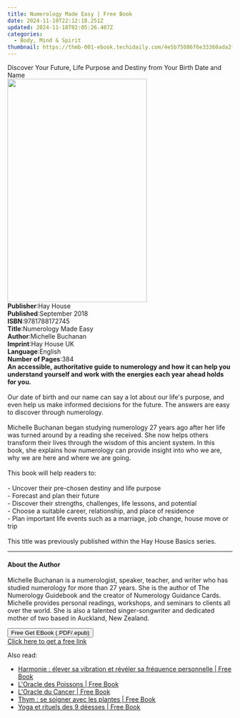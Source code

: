 ```yaml
---
title: Numerology Made Easy | Free Book
date: 2024-11-10T22:12:18.251Z
updated: 2024-11-18T02:05:26.407Z
categories:
  - Body, Mind & Spirit
thumbnail: https://thmb-001-ebook.techidaily.com/4e5b75086f6e33360ada2f840a0189aab65ca1701f7b86513a2d165747a0e808.jpg
---
```

<main id="book-container">
  <div class="flex flex-col">
    <div class="book-brief flex-1 py-6 px-4 sm:p-6 md:py-10 md:px-8">
      <!-- brief-->
      <div class="book-brief-main">
        Discover Your Future, Life Purpose and Destiny from Your Birth Date and
        Name
      </div>
    </div>
    <div
      class="book-meta-info flex-1 grid gap-4 col-start-1 col-end-3 row-start-1 sm:mb-6 sm:grid-cols-4 lg:gap-6 lg:col-start-2 lg:row-end-6 lg:row-span-6 lg:mb-0"
    >
      <div
        class="book-meta-info-left place-content-center mt-4 p-4 text-sm leading-6 col-start-2 col-span-2 dark:text-slate-400"
      >
        <img
          class="w-full h-500 object-cover rounded-lg sm:h-255 sm:col-span-2 lg:col-span-full"
          src="https://img-001-ebook.techidaily.com/83ff860705ea3d2eb0e3829ff96d3a3f8aff0fd41b53f14574394ef18c2d5f0a.jpg"
          alt=""
          width="312"
          height="500"
        />
      </div>
      <div
        class="book-meta-info-right mt-2 col-start-1 row-start-2 col-span-3 self-center"
      >
        <!-- meta data  -->
        <div class="flex flex-col px-4 md:px-8">
          <div class="flex-1">
            <strong>Publisher</strong>:<span class="px-2">Hay House</span>
          </div>
          <div class="flex-1">
            <strong>Published</strong>:<span class="px-2">September 2018</span>
          </div>
          <div class="flex-1">
            <strong>ISBN</strong>:<span class="px-2">9781788172745</span>
          </div>
          <div class="flex-1">
            <strong>Title</strong>:<span class="px-2"
              >Numerology Made Easy</span
            >
          </div>
          <div class="flex-1">
            <strong>Author</strong>:<span class="px-2">Michelle Buchanan</span>
          </div>
          <div class="flex-1">
            <strong>Imprint</strong>:<span class="px-2">Hay House UK</span>
          </div>
          <div class="flex-1">
            <strong>Language</strong>:<span class="px-2">English</span>
          </div>
          <div class="flex-1">
            <strong>Number of Pages</strong>:<span class="px-2">384</span>
          </div>
        </div>
      </div>
    </div>
    <div class="book-description flex-1 py-6 px-4 sm:p-6 md:py-10 md:px-8">
      <div class="book-description-main">
        <div accordion-content="" id="description">
          <b
            >An accessible, authoritative guide to numerology and how it can
            help you understand yourself and work with the energies each year
            ahead holds for you.</b
          ><br /><br />Our date of birth and our name can say a lot about our
          life's purpose, and even help us make informed decisions for the
          future. The answers are easy to discover through numerology.
          <br /><br />Michelle Buchanan began studying numerology 27 years ago
          after her life was turned around by a reading she received. She now
          helps others transform their lives through the wisdom of this ancient
          system. In this book, she explains how numerology can provide insight
          into who we are, why we are here and where we are going.
          <br /><br />This book will help readers to:<br /><br />- Uncover their
          pre-chosen destiny and life purpose<br />- Forecast and plan their
          future<br />- Discover their strengths, challenges, life lessons, and
          potential<br />- Choose a suitable career, relationship, and place of
          residence<br />- Plan important life events such as a marriage, job
          change, house move or trip<br /><br />This title was previously
          published within the Hay House Basics series.
        </div>
        <div class="accordion-fader"></div>
      </div>
    </div>
    <div class="book-excerpts flex-1 py-6 px-4 sm:p-6 md:py-10 md:px-8">
      <!-- excerpts-->
      <div class="book-excerpts-main">
        <hr />
        <h4 class="placeholder placeholder-heading">
          <span>About the Author</span>
        </h4>
        <p>
          Michelle Buchanan is a numerologist, speaker, teacher, and writer who
          has studied numerology for more than 27 years. She is the author of
          The Numerology Guidebook and the creator of Numerology Guidance Cards.
          Michelle provides personal readings, workshops, and seminars to
          clients all over the world. She is also a talented singer-songwriter
          and dedicated mother of two based in Auckland, New Zealand.
        </p>
      </div>
    </div>
    <div
      class="book-about-author flex-1 py-6 px-4 sm:p-6 md:py-10 md:px-8"
    ></div>
    <div class="book-free-get flex-1 py-6 px-4 sm:p-6 md:py-10 md:px-8">
      <button
        id="btn-free-get"
        class="bg-blue-500 hover:bg-blue-700 text-white font-bold py-2 px-4 rounded"
      >
        Free Get EBook (.PDF/.epub)
      </button>
      <div id="countdown-display" class="px-2 text-lg mt-2"></div>
      <a
        id="free-link"
        class="hidden bg-blue-500 hover:bg-blue-700 text-white font-bold py-2 px-4 rounded"
        href="https://www.ebooks.com/en-us/book/96261012/numerology-made-easy/michelle-buchanan/"
        target="_blank"
        >Click here to get a free link</a
      >
    </div>
    <script>
      let countdownTime = 0;
      let countdownInterval = null;
      document
        .getElementById('btn-free-get')
        .addEventListener('click', startCountdown);
      function startCountdown() {
        countdownTime = new Date().getTime() + 60000 * 3;
        countdownInterval = setInterval(updateCountdown, 1000);
        document.getElementById('btn-free-get').disabled = true;
        document
          .getElementById('btn-free-get')
          .classList.add('bg-gray-500', 'cursor-not-allowed');
      }
      function updateCountdown() {
        let currentTime = new Date().getTime();
        let timeLeft = countdownTime - currentTime;
        let secondsLeft = Math.floor(timeLeft / 1000);
        document.getElementById('countdown-display').innerHTML =
          `Remaining time: ${secondsLeft} seconds.`;
        if (secondsLeft <= 0) {
          clearInterval(countdownInterval);
          document.getElementById('btn-free-get').classList.add('hidden');
          document.getElementById('free-link').classList.remove('hidden');
          document.getElementById('countdown-display').innerHTML = '';
        }
      }
    </script>
  </div>
</main>

<ins class="adsbygoogle"
      style="display:block"
      data-ad-client="ca-pub-7571918770474297"
      data-ad-slot="8358498916"
      data-ad-format="auto"
      data-full-width-responsive="true"></ins>
    

<span class="atpl-alsoreadstyle">Also read:</span>
<div><ul>
<li><a href="https://novels-ebooks.techidaily.com/210664354-9782889700035-harmonie-elever-sa-vibration-et-reveler-sa-frequence-personnelle/"><u>Harmonie : élever sa vibration et révéler sa fréquence personnelle | Free Book</u></a></li>
<li><a href="https://novels-ebooks.techidaily.com/210664365-9782889059713-loracle-des-poissons/"><u>L'Oracle des Poissons | Free Book</u></a></li>
<li><a href="https://novels-ebooks.techidaily.com/210664368-9782889059706-loracle-du-cancer/"><u>L'Oracle du Cancer | Free Book</u></a></li>
<li><a href="https://novels-ebooks.techidaily.com/210664324-9782889700394-thym-se-soigner-avec-les-plantes/"><u>Thym : se soigner avec les plantes | Free Book</u></a></li>
<li><a href="https://novels-ebooks.techidaily.com/210664367-9782889059744-yoga-et-rituels-des-9-deesses/"><u>Yoga et rituels des 9 déesses | Free Book</u></a></li>
</ul></div>

